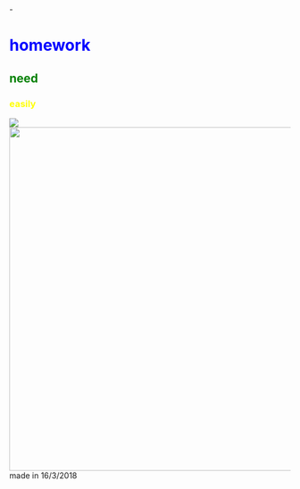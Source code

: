 -<!DOCTYPE html>
<html>
<head>
  <meta charset="utf-8">
<title>welcome</title>
  <body>
<h1 style="color: blue">homework</h1>
<h2 style="color: green">need</h2>
<h3 style="color: yellow">easily</h3>
<img src="https://ss0.baidu.com/6ONWsjip0QIZ8tyhnq/it/u=4146661782,2770690687&fm=173&s=09124F919EB24FB7CE8C3CC00300B032&w=400&h=235&img.JPEG">
<img style=width="550" height="616" src="https://img1.pixpo.net/img/2a/5/0h441gc9pl/sg_0H441GC9PL.jpg">
<fin>made in 16/3/2018</fin>
</body>
</html>
